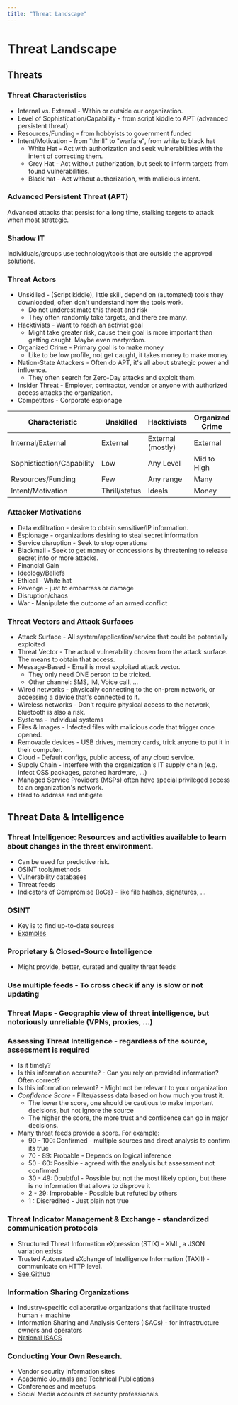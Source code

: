 ```yaml
---
title: "Threat Landscape"
---
```

# Threat Landscape

## Threats
### Threat Characteristics
* Internal vs. External - Within or outside our organization.
* Level of Sophistication/Capability - from script kiddie to APT (advanced persistent threat)
* Resources/Funding - from hobbyists to government funded
* Intent/Motivation - from "thrill" to "warfare", from white to black hat
  * White Hat - Act with authorization and seek vulnerabilities with the intent of correcting them.
  * Grey Hat - Act without authorization, but seek to inform targets from found vulnerabilities.
  * Black hat - Act without authorization, with malicious intent.
  
### Advanced Persistent Threat (APT)
Advanced attacks that persist for a long time, stalking targets to attack when most strategic.

### Shadow IT
Individuals/groups use technology/tools that are outside the approved solutions.

### Threat Actors
* Unskilled - (Script kiddie), little skill, depend on (automated) tools they downloaded, often don't understand how the tools work.
  * Do not underestimate this threat and risk
  * They often randomly take targets, and there are many.
* Hacktivists - Want to reach an activist goal
  * Might take greater risk, cause their goal is more important than getting caught. Maybe even martyrdom.
* Organized Crime - Primary goal is to make money
  * Like to be low profile, not get caught, it takes money to make money
* Nation-State Attackers - Often do APT, it's all about strategic power and influence.
  * They often search for Zero-Day attacks and exploit them.
* Insider Threat - Employer, contractor, vendor or anyone with authorized access attacks the organization.
* Competitors - Corporate espionage

| Characteristic            | Unskilled | Hacktivists | Organized Crime | Nation-State | Insider | Competitor |
| ---                       | ---       | ---         | ---             | ---          | ---     | ---        |
| Internal/External         | External | External (mostly) | External | External | Internal | Both |
| Sophistication/Capability | Low | Any Level | Mid to High | High | Any | Any |
| Resources/Funding         | Few | Any range | Many | Many | Few | Many |
| Intent/Motivation         | Thrill/status | Ideals | Money | Economic/Espionage/Political | Varied | Economic/Business |

### Attacker Motivations
* Data exfiltration - desire to obtain sensitive/IP information.
* Espionage - organizations desiring to steal secret information
* Service disruption - Seek to stop operations
* Blackmail - Seek to get money or concessions by threatening to release secret info or more attacks.
* Financial Gain
* Ideology/Beliefs
* Ethical - White hat
* Revenge - just to embarrass or damage
* Disruption/chaos
* War - Manipulate the outcome of an armed conflict
### Threat Vectors and Attack Surfaces
* Attack Surface - All system/application/service that could be potentially exploited
* Threat Vector - The actual vulnerability chosen from the attack surface. The means to obtain that access.
* Message-Based - Email is most exploited attack vector.
  * They only need ONE person to be tricked.
  * Other channel: SMS, IM, Voice call, ...
* Wired networks - physically connecting to the on-prem network, or accessing a device that's connected to it.
* Wireless networks - Don't require physical access to the network, bluetooth is also a risk.
* Systems - Individual systems
* Files & Images - Infected files with malicious code that trigger once opened.
* Removable devices - USB drives, memory cards, trick anyone to put it in their computer.
* Cloud - Default configs, public access, of any cloud service.
* Supply Chain - Interfere with the organization's IT supply chain (e.g. infect OSS packages, patched hardware, ...)
* Managed Service Providers (MSPs) often have special privileged access to an organization's network.
* Hard to address and mitigate

## Threat Data & Intelligence

### Threat Intelligence: Resources and activities available to learn about changes in the threat environment.
* Can be used for predictive risk.
* OSINT tools/methods
* Vulnerability databases
* Threat feeds
* Indicators of Compromise (IoCs) - like file hashes, signatures, ...
### OSINT
* Key is to find up-to-date sources
* [Examples](./resources.md#threat-feeds)
### Proprietary & Closed-Source Intelligence
* Might provide, better, curated and quality threat feeds
### Use multiple feeds - To cross check if any is slow or not updating
### Threat Maps - Geographic view of threat intelligence, but notoriously unreliable (VPNs, proxies, ...)
### Assessing Threat Intelligence - regardless of the source, assessment is required
* Is it timely?
* Is this information accurate? - Can you rely on provided information? Often correct?
* Is this information relevant? - Might not be relevant to your organization
* *Confidence Score* - Filter/assess data based on how much you trust it.
  * The lower the score, one should be cautious to make important decisions, but not ignore the source
  * The higher the score, the more trust and confidence can go in major decisions.
* Many threat feeds provide a score. For example:
  * 90 - 100: Confirmed - multiple sources and direct analysis to confirm its true
  * 70 - 89: Probable - Depends on logical inference
  * 50 - 60: Possible - agreed with the analysis but assessment not confirmed
  * 30 - 49: Doubtful - Possible but not the most likely option, but there is no information that allows to disprove it
  * 2 - 29: Improbable - Possible but refuted by others
  * 1 : Discredited - Just plain not true
### Threat Indicator Management & Exchange - standardized communication protocols
* Structured Threat Information eXpression (STIX) - XML, a JSON variation exists
* Trusted Automated eXchange of Intelligence Information (TAXII) - communicate on HTTP level.
* [See Github](https://oasis-open.github.io/cti-documentation/)
### Information Sharing Organizations
* Industry-specific collaborative organizations that facilitate trusted human + machine
* Information Sharing and Analysis Centers (ISACs) - for infrastructure owners and operators
* [National ISACS](https://www.nationalisacs.org/)
### Conducting Your Own Research.
* Vendor security information sites
* Academic Journals and Technical Publications
* Conferences and meetups
* Social Media accounts of security professionals.
